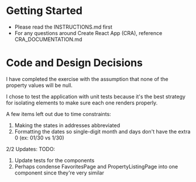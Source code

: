 # Getting Started

- Please read the INSTRUCTIONS.md first
- For any questions around Create React App (CRA), reference
  CRA_DOCUMENTATION.md

# Code and Design Decisions

I have completed the exercise with the assumption that none of the property values will be null.

I chose to test the application with unit tests because it's the best strategy for isolating elements to make sure each one renders properly.

A few items left out due to time constraints:
1. Making the states in addresses abbreviated
2. Formatting the dates so single-digit month and days don't have the extra 0 (ex: 01/30 vs 1/30)

2/2 Updates:
TODO:
1. Update tests for the components
2. Perhaps condense FavoritesPage and PropertyListingPage into one component since they're very similar
